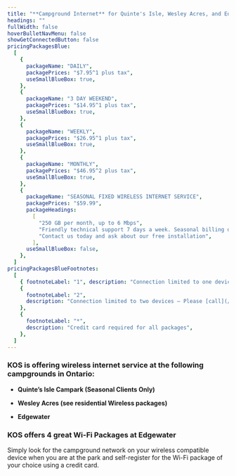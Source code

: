 ```yaml
---
title: "**Campground Internet** for Quinte's Isle, Wesley Acres, and Edgewater"
headings: ""
fullWidth: false
hoverBulletNavMenu: false
showGetConnectedButton: false
pricingPackagesBlue:
  [
    {
      packageName: "DAILY",
      packagePrices: "$7.95^1 plus tax",
      useSmallBlueBox: true,
    },
    {
      packageName: "3 DAY WEEKEND",
      packagePrices: "$14.95^1 plus tax",
      useSmallBlueBox: true,
    },
    {
      packageName: "WEEKLY",
      packagePrices: "$26.95^1 plus tax",
      useSmallBlueBox: true,
    },
    {
      packageName: "MONTHLY",
      packagePrices: "$46.95^2 plus tax",
      useSmallBlueBox: true,
    },
    {
      packageName: "SEASONAL FIXED WIRELESS INTERNET SERVICE",
      packagePrices: "$59.99",
      packageHeadings:
        [
          "250 GB per month, up to 6 Mbps",
          "Friendly technical support 7 days a week. Seasonal billing options are available.",
          "Contact us today and ask about our free installation",
        ],
      useSmallBlueBox: false,
    },
  ]
pricingPackagesBlueFootnotes:
  [
    { footnoteLabel: "1", description: "Connection limited to one device" },
    {
      footnoteLabel: "2",
      description: "Connection limited to two devices – Please [call](/contact) to activate second device",
    },
    {
      footnoteLabel: "*",
      description: "Credit card required for all packages",
    },
  ]
---
```


### KOS is offering wireless internet service at the following campgrounds in Ontario:

- **Quinte’s Isle Campark (Seasonal Clients Only)**

- **Wesley Acres (see residential Wireless packages)**

- **Edgewater**

### KOS offers 4 great Wi-Fi Packages at Edgewater

Simply look for the campground network on your wireless compatible device when you are at the park and self-register for the Wi-Fi package of your choice using a credit card.
